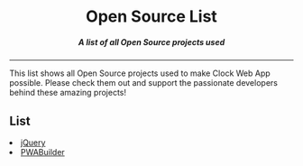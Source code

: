<h1 align="center">Open Source List</h1>
<h5 align="center">A list of all Open Source projects used</h5>
<hr>
<p>This list shows all Open Source projects used to make Clock Web App possible. Please check them out and support the passionate developers behind these amazing projects!</p>
<h2>List</h2>
<li><a href="https://jquery.com/">jQuery</a></li>
<li><a href="https://www.pwabuilder.com/">PWABuilder</a></li>